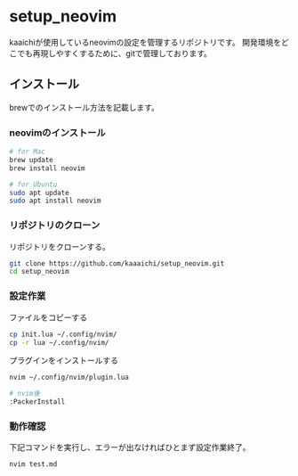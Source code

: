 # setup_neovim

kaaichiが使用しているneovimの設定を管理するリポジトリです。
開発環境をどこでも再現しやすくするために、gitで管理しております。


## インストール

brewでのインストール方法を記載します。

### neovimのインストール


```bash
# for Mac
brew update
brew install neovim
```

```bash
# for Ubuntu
sudo apt update
sudo apt install neovim
```

### リポジトリのクローン
リポジトリをクローンする。

```bash
git clone https://github.com/kaaaichi/setup_neovim.git
cd setup_neovim
```

### 設定作業

ファイルをコピーする

```bash
cp init.lua ~/.config/nvim/
cp -r lua ~/.config/nvim/
```

プラグインをインストールする

```bash
nvim ~/.config/nvim/plugin.lua

# nvim後
:PackerInstall
```

### 動作確認

下記コマンドを実行し、エラーが出なければひとまず設定作業終了。

```bash
nvim test.md
```
